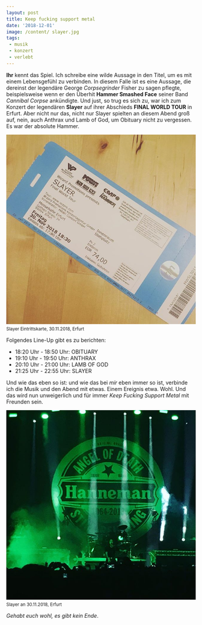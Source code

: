 ```yaml
---
layout: post
title: Keep fucking support metal
date: '2018-12-01'
image: /content/ slayer.jpg
tags: 
 - musik
 - konzert
 - verlebt
---
```


**Ihr** kennt das Spiel. Ich schreibe eine wilde Aussage in den Titel, um es mit einem Lebensgefühl zu verbinden. In diesem Falle ist es eine Aussage, die dereinst der legendäre George *Corpsegrinder* Fisher zu sagen pflegte, beispielsweise wenn er den Überhit **Hammer Smashed Face** seiner Band *Cannibal Corpse* ankündigte. Und just, so trug es sich zu, war ich zum Konzert der legendären **Slayer** auf ihrer Abschieds **FINAL WORLD TOUR** in Erfurt. Aber nicht nur das, nicht nur Slayer spielten an diesem Abend groß auf, nein, auch Anthrax und Lamb of God, um Obituary nicht zu vergessen. Es war der absolute Hammer.

![Slayer an 30.11.2018, Erfurt](/assets/2018/slayer1.jpg)
<small>Slayer Eintrittskarte, 30.11.2018, Erfurt</small>

Folgendes Line-Up gibt es zu berichten:

* 18:20 Uhr - 18:50 Uhr: OBITUARY
* 19:10 Uhr - 19:50 Uhr: ANTHRAX
* 20:10 Uhr - 21:00 Uhr: LAMB OF GOD
* 21:25 Uhr - 22:55 Uhr: SLAYER

Und wie das eben so ist: und wie das bei *mir* eben immer so ist, verbinde ich die Musik und den Abend mit etwas. Einem Ereignis etwa. Wohl. Und das wird nun unweigerlich und für immer *Keep Fucking Support Metal* mit Freunden sein.

![Slayer an 30.11.2018, Erfurt](/assets/2018/slayer2.jpg)
<small>Slayer an 30.11.2018, Erfurt</small>

*Gehabt euch wohl, es gibt kein Ende*.